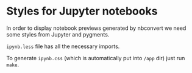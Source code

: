 # Styles for Jupyter notebooks

In order to display notebook previews generated by nbconvert we need some
styles from Jupyter and pygments.

`ipynb.less` file has all the necessary imports.

To generate `ipynb.css` (which is automatically put into `/app` dir) just run `make`.
